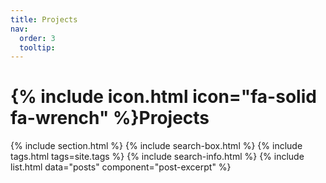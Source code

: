 ```yaml
---
title: Projects
nav:
  order: 3
  tooltip: 
---
```


# {% include icon.html icon="fa-solid fa-wrench" %}Projects

{% include section.html %}
{% include search-box.html %}
{% include tags.html tags=site.tags %}
{% include search-info.html %}
{% include list.html data="posts" component="post-excerpt" %}